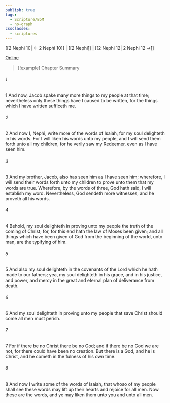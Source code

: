 ```yaml
---
publish: true
tags:
  - Scripture/BoM
  - no-graph
cssclasses:
  - scriptures
---
```

[[2 Nephi 10| ← 2 Nephi 10]] | [[2 Nephi]] | [[2 Nephi 12| 2 Nephi 12 →]]

[Online](https://churchofjesuschrist.org/study/scriptures/bofm/2-ne/11?lang=eng)

>[!example] Chapter Summary
>
###### 1
1 And now, Jacob spake many more things to my people at that time; nevertheless only these things have I caused to be written, for the things which I have written sufficeth me.
###### 2
2 And now I, Nephi, write more of the words of Isaiah, for my soul delighteth in his words. For I will liken his words unto my people, and I will send them forth unto all my children, for he verily saw my Redeemer, even as I have seen him.
###### 3
3 And my brother, Jacob, also has seen him as I have seen him; wherefore, I will send their words forth unto my children to prove unto them that my words are true. Wherefore, by the words of three, God hath said, I will establish my word. Nevertheless, God sendeth more witnesses, and he proveth all his words.
###### 4
4 Behold, my soul delighteth in proving unto my people the truth of the coming of Christ; for, for this end hath the law of Moses been given; and all things which have been given of God from the beginning of the world, unto man, are the typifying of him.
###### 5
5 And also my soul delighteth in the covenants of the Lord which he hath made to our fathers; yea, my soul delighteth in his grace, and in his justice, and power, and mercy in the great and eternal plan of deliverance from death.
###### 6
6 And my soul delighteth in proving unto my people that save Christ should come all men must perish.
###### 7
7 For if there be no Christ there be no God; and if there be no God we are not, for there could have been no creation. But there is a God, and he is Christ, and he cometh in the fulness of his own time.
###### 8
8 And now I write some of the words of Isaiah, that whoso of my people shall see these words may lift up their hearts and rejoice for all men. Now these are the words, and ye may liken them unto you and unto all men.



